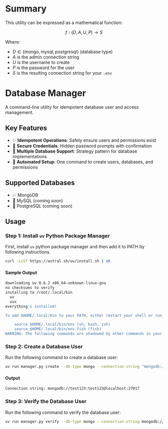 # Summary
This utility can be expressed as a mathematical function:

$$f: (D, A, U, P) \rightarrow S$$

Where:
- $D \in \{\text{mongo}, \text{mysql}, \text{postgresql}\}$ (database type)
- $A$ is the admin connection string
- $U$ is the username to create
- $P$ is the password for the user
- $S$ is the resulting connection string for your `.env`

# Database Manager

A command-line utility for idempotent database user and access management.

## Key Features

- ✨ **Idempotent Operations**: Safely ensure users and permissions exist
- 🔐 **Secure Credentials**: Hidden password prompts with confirmation
- 🔄 **Multiple Database Support**: Strategy pattern for database implementations
- 🤖 **Automated Setup**: One command to create users, databases, and permissions

## Supported Databases

- ✅ MongoDB
- 🔄 MySQL (coming soon)
- 🔄 PostgreSQL (coming soon)

## Usage

### Step 1: Install `uv` Python Package Manager

First, install `uv` python package manager and then add it to PATH by following instructions.

```bash
curl -LsSf https://astral.sh/uv/install.sh | sh
```

#### Sample Output
```bash
downloading uv 0.6.2 x86_64-unknown-linux-gnu
no checksums to verify
installing to /root/.local/bin
  uv
  uvx
everything's installed!

To add $HOME/.local/bin to your PATH, either restart your shell or run:

    source $HOME/.local/bin/env (sh, bash, zsh)
    source $HOME/.local/bin/env.fish (fish)
WARNING: The following commands are shadowed by other commands in your PATH: uv uvx
```

### Step 2: Create a Database User

Run the following command to create a database user:

```bash
uv run manager.py create --db-type mongo --connection-string "mongodb://root:root@localhost/" --username test123 --password test123
```

#### Output
```bash
Connection string: mongodb://test123:test123@localhost:27017
```

### Step 3: Verify the Database User

Run the following command to verify the database user:

```bash
uv run manager.py verify --db-type mongo --connection-string mongodb://test123:test123@localhost:27017
```